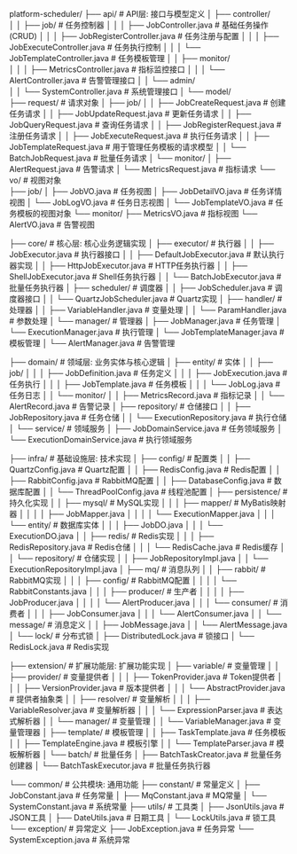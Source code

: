platform-scheduler/
├── api/                                    # API层: 接口与模型定义
│   ├── controller/                         
│   │   ├── job/                           # 任务控制器
│   │   │   ├── JobController.java         # 基础任务操作(CRUD)
│   │   │   ├── JobRegisterController.java # 任务注册与配置
│   │   │   ├── JobExecuteController.java  # 任务执行控制
│   │   │   └── JobTemplateController.java # 任务模板管理
│   │   ├── monitor/                       
│   │   │   ├── MetricsController.java     # 指标监控接口
│   │   │   └── AlertController.java       # 告警管理接口
│   │   └── admin/                        
│   │       └── SystemController.java      # 系统管理接口
│   └── model/                             
        ├── request/                         # 请求对象
        │   ├── job/
        │   │   ├── JobCreateRequest.java    # 创建任务请求
        │   │   ├── JobUpdateRequest.java    # 更新任务请求
        │   │   ├── JobQueryRequest.java     # 查询任务请求
        │   │   ├── JobRegisterRequest.java  # 注册任务请求
        │   │   ├── JobExecuteRequest.java   # 执行任务请求
        │   │   ├── JobTemplateRequest.java  # 用于管理任务模板的请求模型
        │   │   └── BatchJobRequest.java     # 批量任务请求
        │   └── monitor/
        │       ├── AlertRequest.java        # 告警请求
        │       └── MetricsRequest.java      # 指标请求
        └── vo/                              # 视图对象  
            ├── job/
            │   ├── JobVO.java              # 任务视图
            │   ├── JobDetailVO.java        # 任务详情视图
            │   └── JobLogVO.java           # 任务日志视图
            │   └── JobTemplateVO.java           # 任务模板的视图对象
            └── monitor/
                ├── MetricsVO.java          # 指标视图
                └── AlertVO.java            # 告警视图

├── core/                                  # 核心层: 核心业务逻辑实现
│   ├── executor/                         # 执行器
│   │   ├── JobExecutor.java             # 执行器接口
│   │   ├── DefaultJobExecutor.java      # 默认执行器实现
│   │   ├── HttpJobExecutor.java         # HTTP任务执行器
│   │   ├── ShellJobExecutor.java        # Shell任务执行器
│   │   └── BatchJobExecutor.java        # 批量任务执行器
│   ├── scheduler/                        # 调度器
│   │   ├── JobScheduler.java            # 调度器接口
│   │   └── QuartzJobScheduler.java      # Quartz实现
│   ├── handler/                          # 处理器
│   │   ├── VariableHandler.java         # 变量处理
│   │   └── ParamHandler.java            # 参数处理
│   └── manager/                          # 管理器
│       ├── JobManager.java              # 任务管理
│       └── ExecutionManager.java        # 执行管理
│       └── JobTemplateManager.java        # 模板管理
│       └── AlertManager.java        # 告警管理

├── domain/                               # 领域层: 业务实体与核心逻辑
│   ├── entity/                          # 实体
│   │   ├── job/
│   │   │   ├── JobDefinition.java      # 任务定义
│   │   │   ├── JobExecution.java       # 任务执行
│   │   │   ├── JobTemplate.java        # 任务模板
│   │   │   └── JobLog.java             # 任务日志
│   │   └── monitor/
│   │       ├── MetricsRecord.java      # 指标记录
│   │       └── AlertRecord.java        # 告警记录
│   ├── repository/                      # 仓储接口
│   │   ├── JobRepository.java          # 任务仓储
│   │   └── ExecutionRepository.java    # 执行仓储
│   └── service/                         # 领域服务
│       ├── JobDomainService.java       # 任务领域服务
│       └── ExecutionDomainService.java # 执行领域服务

├── infra/                               # 基础设施层: 技术实现
│   ├── config/                          # 配置类
│   │   ├── QuartzConfig.java          # Quartz配置
│   │   ├── RedisConfig.java           # Redis配置
│   │   ├── RabbitConfig.java          # RabbitMQ配置
│   │   ├── DatabaseConfig.java        # 数据库配置
│   │   └── ThreadPoolConfig.java      # 线程池配置
│   ├── persistence/                    # 持久化实现
│   │   ├── mysql/                     # MySQL实现
│   │   │   ├── mapper/               # MyBatis映射器
│   │   │   │   ├── JobMapper.java
│   │   │   │   └── ExecutionMapper.java
│   │   │   └── entity/              # 数据库实体
│   │   │       ├── JobDO.java
│   │   │       └── ExecutionDO.java
│   │   ├── redis/                    # Redis实现
│   │   │   ├── RedisRepository.java  # Redis仓储
│   │   │   └── RedisCache.java       # Redis缓存
│   │   └── repository/               # 仓储实现
│   │       ├── JobRepositoryImpl.java
│   │       └── ExecutionRepositoryImpl.java
│   ├── mq/                           # 消息队列
│   │   ├── rabbit/                   # RabbitMQ实现
│   │   │   ├── config/              # RabbitMQ配置
│   │   │   │   └── RabbitConstants.java
│   │   │   ├── producer/           # 生产者
│   │   │   │   ├── JobProducer.java
│   │   │   │   └── AlertProducer.java
│   │   │   └── consumer/           # 消费者
│   │   │       ├── JobConsumer.java
│   │   │       └── AlertConsumer.java
│   │   └── message/                # 消息定义
│   │       ├── JobMessage.java
│   │       └── AlertMessage.java
│   └── lock/                      # 分布式锁
│       ├── DistributedLock.java  # 锁接口
│       └── RedisLock.java        # Redis实现

├── extension/                    # 扩展功能层: 扩展功能实现
│   ├── variable/                # 变量管理
│   │   ├── provider/           # 变量提供者
│   │   │   ├── TokenProvider.java    # Token提供者
│   │   │   ├── VersionProvider.java  # 版本提供者
│   │   │   └── AbstractProvider.java # 提供者抽象类
│   │   ├── resolver/           # 变量解析
│   │   │   ├── VariableResolver.java # 变量解析器
│   │   │   └── ExpressionParser.java # 表达式解析器
│   │   └── manager/            # 变量管理
│   │       └── VariableManager.java  # 变量管理器
│   ├── template/               # 模板管理
│   │   ├── TaskTemplate.java  # 任务模板
│   │   ├── TemplateEngine.java # 模板引擎
│   │   └── TemplateParser.java # 模板解析器
│   └── batch/                  # 批量任务
│       ├── BatchTaskCreator.java # 批量任务创建器
│       └── BatchTaskExecutor.java # 批量任务执行器

└── common/                      # 公共模块: 通用功能
├── constant/               # 常量定义
│   ├── JobConstant.java   # 任务常量
│   ├── MqConstant.java    # MQ常量
│   └── SystemConstant.java # 系统常量
├── utils/                  # 工具类
│   ├── JsonUtils.java     # JSON工具
│   ├── DateUtils.java     # 日期工具
│   └── LockUtils.java     # 锁工具
└── exception/             # 异常定义
    ├── JobException.java  # 任务异常
    └── SystemException.java # 系统异常